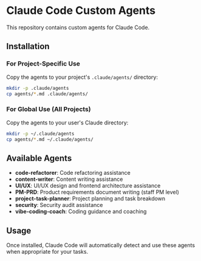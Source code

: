 # Claude Code Custom Agents

This repository contains custom agents for Claude Code.

## Installation

### For Project-Specific Use
Copy the agents to your project's `.claude/agents/` directory:
```bash
mkdir -p .claude/agents
cp agents/*.md .claude/agents/
```

### For Global Use (All Projects)
Copy the agents to your user's Claude directory:
```bash
mkdir -p ~/.claude/agents
cp agents/*.md ~/.claude/agents/
```

## Available Agents

- **code-refactorer**: Code refactoring assistance
- **content-writer**: Content writing assistance
- **UI/UX**: UI/UX design and frontend architecture assistance
- **PM-PRD**: Product requirements document writing (staff PM level)
- **project-task-planner**: Project planning and task breakdown
- **security**: Security audit assistance
- **vibe-coding-coach**: Coding guidance and coaching

## Usage

Once installed, Claude Code will automatically detect and use these agents when appropriate for your tasks.